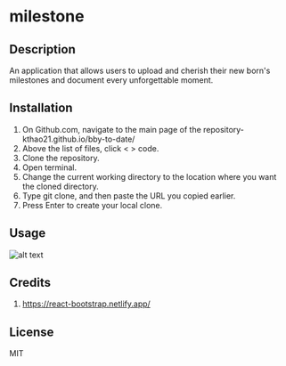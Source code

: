 # milestone

## Description

An application that allows users to upload and cherish their new born's milestones and document every unforgettable moment.

## Installation

1. On Github.com, navigate to the main page of the repository- kthao21.github.io/bby-to-date/
2. Above the list of files, click < > code.
3. Clone the repository.
4. Open terminal.
5. Change the current working directory to the location where you want the cloned directory.
6. Type git clone, and then paste the URL you copied earlier.
7. Press Enter to create your local clone.

## Usage
![alt text](/src/assets/images/)

## Credits

1. https://react-bootstrap.netlify.app/

## License

MIT

